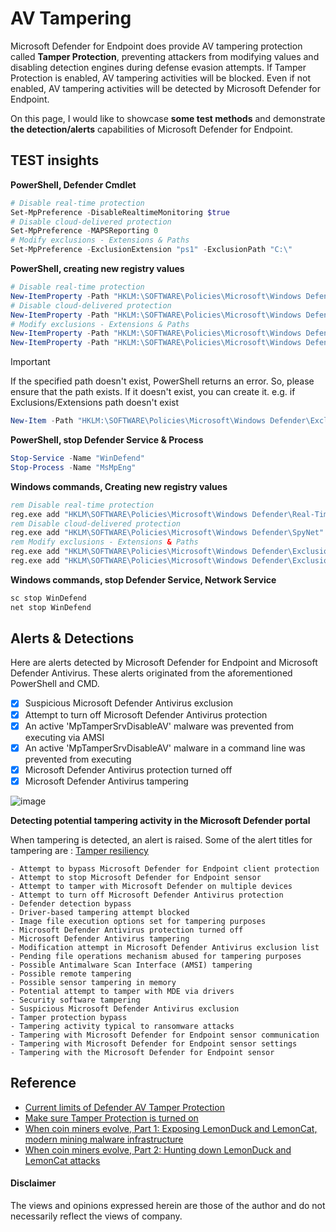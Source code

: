 # AV Tampering 
Microsoft Defender for Endpoint does provide AV tampering protection called **Tamper Protection**, preventing attackers from modifying values and disabling detection engines during defense evasion attempts. If Tamper Protection is enabled, AV tampering activities will be blocked. Even if not enabled, AV tampering activities will be detected by Microsoft Defender for Endpoint.

On this page, I would like to showcase **some test methods** and demonstrate **the detection/alerts** capabilities of Microsoft Defender for Endpoint. 

## TEST insights
**PowerShell, Defender Cmdlet** 
```powershell
# Disable real-time protection
Set-MpPreference -DisableRealtimeMonitoring $true
# Disable cloud-delivered protection
Set-MpPreference -MAPSReporting 0
# Modify exclusions - Extensions & Paths 
Set-MpPreference -ExclusionExtension "ps1" -ExclusionPath "C:\"
```

**PowerShell, creating new registry values**
```powershell
# Disable real-time protection
New-ItemProperty -Path "HKLM:\SOFTWARE\Policies\Microsoft\Windows Defender\Real-Time Protection" -Name DisableRealtimeMonitoring -Value 1 -PropertyType DWord -Force
# Disable cloud-delivered protection
New-ItemProperty -Path "HKLM:\SOFTWARE\Policies\Microsoft\Windows Defender\Spynet" -Name SpynetReporting -Value 0 -PropertyType DWord -Force
# Modify exclusions - Extensions & Paths 
New-ItemProperty -Path "HKLM:\SOFTWARE\Policies\Microsoft\Windows Defender\Exclusions\Extensions" -Name "ps1" -Value 0 -PropertyType String -Force
New-ItemProperty -Path "HKLM:\SOFTWARE\Policies\Microsoft\Windows Defender\Exclusions\Paths" -Name "C:\" -Value 0 -PropertyType String -Force
```
> [!Important]
> If the specified path doesn't exist, PowerShell returns an error. So, please ensure that the path exists. If it doesn't exist, you can create it.
> e.g. if Exclusions/Extensions path doesn't exist
> ```powershell
> New-Item -Path "HKLM:\SOFTWARE\Policies\Microsoft\Windows Defender\Exclusions" -Name 'Extensions' -Force -ErrorAction 0
> ```

**PowerShell, stop Defender Service & Process**
```powershell
Stop-Service -Name "WinDefend"
Stop-Process -Name "MsMpEng"
```

**Windows commands, Creating new registry values**
```cmd
rem Disable real-time protection
reg.exe add "HKLM\SOFTWARE\Policies\Microsoft\Windows Defender\Real-Time Protection" /v "DisableRealtimeMonitoring" /t REG_DWORD /d 1 /f
rem Disable cloud-delivered protection
reg.exe add "HKLM\SOFTWARE\Policies\Microsoft\Windows Defender\SpyNet" /v "SpynetReporting" /t REG_DWORD /d 0 /f
rem Modify exclusions - Extensions & Paths 
reg.exe add "HKLM\SOFTWARE\Policies\Microsoft\Windows Defender\Exclusions\Extensions" /v "ps1" /t REG_SZ /d 0 /f
reg.exe add "HKLM\SOFTWARE\Policies\Microsoft\Windows Defender\Exclusions\Paths" /f /v "C:\" /t REG_DWORD /d 0 /reg:64
```

**Windows commands, stop Defender Service, Network Service**
```cmd
sc stop WinDefend
net stop WinDefend
```

## Alerts & Detections
Here are alerts detected by Microsoft Defender for Endpoint and Microsoft Defender Antivirus. 
These alerts originated from the aforementioned PowerShell and CMD.

- [x] Suspicious Microsoft Defender Antivirus exclusion
- [x] Attempt to turn off Microsoft Defender Antivirus protection
- [x] An active 'MpTamperSrvDisableAV' malware was prevented from executing via AMSI
- [x] An active 'MpTamperSrvDisableAV' malware in a command line was prevented from executing
- [x] Microsoft Defender Antivirus protection turned off
- [x] Microsoft Defender Antivirus tampering

![image](https://github.com/LearningKijo/ResearchDev/assets/120234772/4cc90ed3-6672-421b-84c0-4b8fb6e6b4f6)

**Detecting potential tampering activity in the Microsoft Defender portal**

When tampering is detected, an alert is raised. Some of the alert titles for tampering are : [Tamper resiliency](https://learn.microsoft.com/en-us/microsoft-365/security/defender-endpoint/tamper-resiliency?view=o365-worldwide)
```
- Attempt to bypass Microsoft Defender for Endpoint client protection
- Attempt to stop Microsoft Defender for Endpoint sensor
- Attempt to tamper with Microsoft Defender on multiple devices
- Attempt to turn off Microsoft Defender Antivirus protection
- Defender detection bypass
- Driver-based tampering attempt blocked
- Image file execution options set for tampering purposes
- Microsoft Defender Antivirus protection turned off
- Microsoft Defender Antivirus tampering
- Modification attempt in Microsoft Defender Antivirus exclusion list
- Pending file operations mechanism abused for tampering purposes
- Possible Antimalware Scan Interface (AMSI) tampering
- Possible remote tampering
- Possible sensor tampering in memory
- Potential attempt to tamper with MDE via drivers
- Security software tampering
- Suspicious Microsoft Defender Antivirus exclusion
- Tamper protection bypass
- Tampering activity typical to ransomware attacks
- Tampering with Microsoft Defender for Endpoint sensor communication
- Tampering with Microsoft Defender for Endpoint sensor settings
- Tampering with the Microsoft Defender for Endpoint sensor
```

## Reference
- [Current limits of Defender AV Tamper Protection](https://cloudbrothers.info/current-limits-defender-av-tamper-protection/)
- [Make sure Tamper Protection is turned on](https://techcommunity.microsoft.com/t5/microsoft-defender-for-endpoint/make-sure-tamper-protection-is-turned-on/ba-p/2695568)
- [When coin miners evolve, Part 1: Exposing LemonDuck and LemonCat, modern mining malware infrastructure](https://www.microsoft.com/en-us/security/blog/2021/07/22/when-coin-miners-evolve-part-1-exposing-lemonduck-and-lemoncat-modern-mining-malware-infrastructure/)
- [When coin miners evolve, Part 2: Hunting down LemonDuck and LemonCat attacks](https://www.microsoft.com/en-us/security/blog/2021/07/29/when-coin-miners-evolve-part-2-hunting-down-lemonduck-and-lemoncat-attacks/)


#### Disclaimer
The views and opinions expressed herein are those of the author and do not necessarily reflect the views of company.
